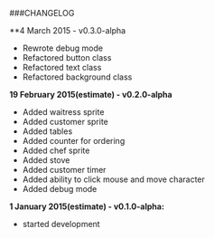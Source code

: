 ###CHANGELOG

**4 March 2015 - v0.3.0-alpha
- Rewrote debug mode
- Refactored button class
- Refactored text class
- Refactored background class

**19 February 2015(estimate) - v0.2.0-alpha**
- Added waitress sprite
- Added customer sprite
- Added tables
- Added counter for ordering
- Added chef sprite
- Added stove
- Added customer timer
- Added ability to click mouse and move character
- Added debug mode


**1 January 2015(estimate) - v0.1.0-alpha:**
- started development
